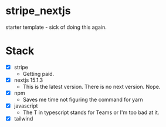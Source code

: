 # stripe_nextjs

starter template - sick of doing this again.

# Stack

- [x] stripe
  - Getting paid.
- [x] nextjs 15.1.3
  - This is the latest version. There is no next version. Nope.
- [x] npm
  - Saves me time not figuring the command for yarn
- [x] javascript
  - The T in typescript stands for Teams or I'm too bad at it.
- [x] tailwind
